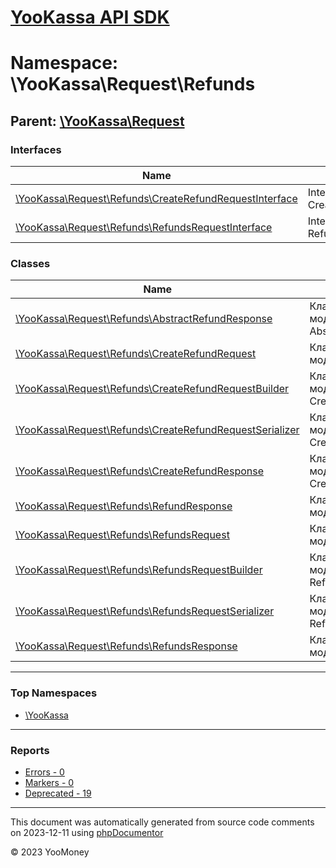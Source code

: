 # [YooKassa API SDK](../home.md)

# Namespace: \YooKassa\Request\Refunds

## Parent: [\YooKassa\Request](../namespaces/yookassa-request.md)

### Interfaces

| Name | Summary |
| ---- | ------- |
| [\YooKassa\Request\Refunds\CreateRefundRequestInterface](../classes/YooKassa-Request-Refunds-CreateRefundRequestInterface.md) | Interface CreateRefundRequestInterface |
| [\YooKassa\Request\Refunds\RefundsRequestInterface](../classes/YooKassa-Request-Refunds-RefundsRequestInterface.md) | Interface RefundsRequestInterface |

### Classes

| Name | Summary |
| ---- | ------- |
| [\YooKassa\Request\Refunds\AbstractRefundResponse](../classes/YooKassa-Request-Refunds-AbstractRefundResponse.md) | Класс, представляющий модель AbstractRefundResponse. |
| [\YooKassa\Request\Refunds\CreateRefundRequest](../classes/YooKassa-Request-Refunds-CreateRefundRequest.md) | Класс, представляющий модель CreateRefundRequest. |
| [\YooKassa\Request\Refunds\CreateRefundRequestBuilder](../classes/YooKassa-Request-Refunds-CreateRefundRequestBuilder.md) | Класс, представляющий модель CreateRefundRequestBuilder. |
| [\YooKassa\Request\Refunds\CreateRefundRequestSerializer](../classes/YooKassa-Request-Refunds-CreateRefundRequestSerializer.md) | Класс, представляющий модель CreateRefundRequestSerializer. |
| [\YooKassa\Request\Refunds\CreateRefundResponse](../classes/YooKassa-Request-Refunds-CreateRefundResponse.md) | Класс, представляющий модель CreateRefundResponse. |
| [\YooKassa\Request\Refunds\RefundResponse](../classes/YooKassa-Request-Refunds-RefundResponse.md) | Класс, представляющий модель RefundResponse. |
| [\YooKassa\Request\Refunds\RefundsRequest](../classes/YooKassa-Request-Refunds-RefundsRequest.md) | Класс, представляющий модель RefundsRequest. |
| [\YooKassa\Request\Refunds\RefundsRequestBuilder](../classes/YooKassa-Request-Refunds-RefundsRequestBuilder.md) | Класс, представляющий модель RefundsRequestBuilder. |
| [\YooKassa\Request\Refunds\RefundsRequestSerializer](../classes/YooKassa-Request-Refunds-RefundsRequestSerializer.md) | Класс, представляющий модель RefundsRequestSerializer. |
| [\YooKassa\Request\Refunds\RefundsResponse](../classes/YooKassa-Request-Refunds-RefundsResponse.md) | Класс, представляющий модель RefundsResponse. |

---

### Top Namespaces

* [\YooKassa](../namespaces/yookassa.md)

---

### Reports
* [Errors - 0](../reports/errors.md)
* [Markers - 0](../reports/markers.md)
* [Deprecated - 19](../reports/deprecated.md)

---

This document was automatically generated from source code comments on 2023-12-11 using [phpDocumentor](http://www.phpdoc.org/)

&copy; 2023 YooMoney